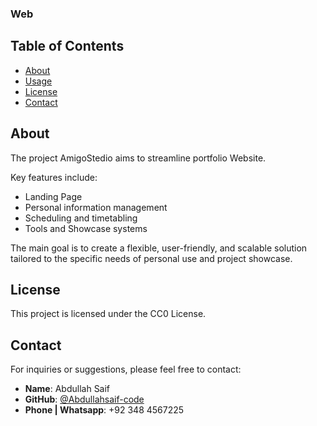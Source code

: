 ### Web
## Table of Contents

- [About](#about)
- [Usage](#usage)
- [License](#license)
- [Contact](#contact)

## About

The project AmigoStedio aims to streamline portfolio Website.

Key features include:

- Landing Page
- Personal information management
- Scheduling and timetabling
- Tools and Showcase systems

The main goal is to create a flexible, user-friendly, and scalable solution tailored to the specific needs of personal use and project showcase.


## License

This project is licensed under the CC0 License.

## Contact

For inquiries or suggestions, please feel free to contact:

- **Name**: Abdullah Saif
- **GitHub**: [@Abdullahsaif-code](URL_5)
- **Phone | Whatsapp**: +92 348 4567225
